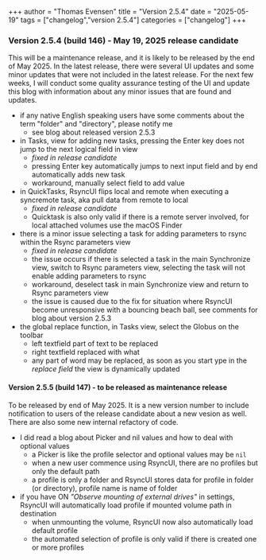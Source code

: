 +++
author = "Thomas Evensen"
title = "Version 2.5.4"
date = "2025-05-19"
tags = ["changelog","version 2.5.4"]
categories = ["changelog"]
+++

### Version 2.5.4 (build 146) - May 19, 2025 release candidate

This will be a maintenance release, and it is likely to be released by the end of May 2025. In the latest release, there were several UI updates and some minor updates that were not included in the latest release. For the next few weeks, I will conduct some quality assurance testing of the UI and update this blog with information about any minor issues that are found and updates.

- if any native English speaking users have some comments about the term "folder" and "directory", please notify me
    - see blog about released version 2.5.3
- in Tasks, view for adding new tasks, pressing the Enter key does not jump to the next logical field in view
    - *fixed in release candidate*
    - pressing Enter key automatically jumps to next input field and by end automatically adds new task
    - workaround, manually select field to add value
- in QuickTasks, RsyncUI flips local and remote when executing a syncremote task, aka pull data from remote to local
    - *fixed in release candidate*
    - Quicktask is also only valid if there is a remote server involved, for local attached volumes use the macOS Finder
- there is a minor issue selecting a task for adding parameters to rsync within the Rsync parameters view
    - *fixed in release candidate*
    - the issue occurs if there is selected a task in the main Synchronize view, switch to Rsync parameters view, selecting the task will not enable adding parameters to rsync
    - workaround, deselect task in main Synchronize view and return to Rsync parameters view
    - the issue is caused due to the fix for situation where RsyncUI become unresponsive with a bouncing beach ball, see comments for blog about version 2.5.3
- the global replace function, in Tasks view, select the Globus on the toolbar
    - left textfield part of text to be replaced
    - right textfield replaced with what
    - any part of word may be replaced, as soon as you start ype in the *replace field* the view is dynamically updated

#### Version 2.5.5 (build 147) - to be released as maintenance release

To be released by end of May 2025. It is a new version number to include notification to users of the release candidate about a new vesion as well. There are also some new internal refactory of code.

- I did read a blog about Picker and nil values and how to deal with optional values
    - a Picker is like the profile selector and optional values may be `nil`
    - when a new user commence using RsyncUI, there are no profiles but only the default path
    - a profile is only a folder and RsyncUI stores data for profile in folder (or directory), profile name is name of folder
- if you have ON *"Observe mounting of external drives"* in settings, RsyncUI will automatically load profile if mounted volume path in destination
    - when unmounting the volume, RsyncUI now also automatically load default profile
    - the automated selection of profile is only valid if there is created one or more profiles
